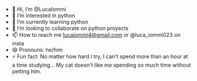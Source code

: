 - 👋 Hi, I’m @LucaIommi
- 👀 I’m interested in python
- 🌱 I’m currently learning python
- 💞️ I’m looking to collaborate on python proyects
- 📫 How to reach me lucaiommi4@gmail.com or @luca_iommi023 on insta
- 😄 Pronouns: he/him
- ⚡ Fun fact: No matter how hard I try, I can't spend more than an hour at a time studying...  My cat doesn't like me spending so much time without petting him.

<!---
LucaIommi/LucaIommi is a ✨ special ✨ repository because its `README.md` (this file) appears on your GitHub profile.
You can click the Preview link to take a look at your changes.
--->
